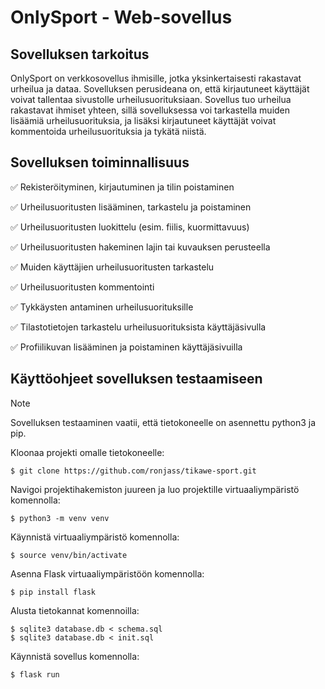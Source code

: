 # OnlySport - Web-sovellus

## Sovelluksen tarkoitus

OnlySport on verkkosovellus ihmisille, jotka yksinkertaisesti rakastavat urheilua ja dataa. Sovelluksen perusideana on, että kirjautuneet käyttäjät voivat tallentaa sivustolle urheilusuorituksiaan. Sovellus tuo urheilua rakastavat ihmiset yhteen, sillä sovelluksessa voi tarkastella muiden lisäämiä urheilusuorituksia, ja lisäksi kirjautuneet käyttäjät voivat kommentoida urheilusuorituksia ja tykätä niistä.

## Sovelluksen toiminnallisuus

✅ Rekisteröityminen, kirjautuminen ja tilin poistaminen

✅ Urheilusuoritusten lisääminen, tarkastelu ja poistaminen

✅ Urheilusuoritusten luokittelu (esim. fiilis, kuormittavuus)

✅ Urheilusuoritusten hakeminen lajin tai kuvauksen perusteella

✅ Muiden käyttäjien urheilusuoritusten tarkastelu

✅ Urheilusuoritusten kommentointi

✅ Tykkäysten antaminen urheilusuorituksille

✅ Tilastotietojen tarkastelu urheilusuorituksista käyttäjäsivulla

✅ Profiilikuvan lisääminen ja poistaminen käyttäjäsivuilla

## Käyttöohjeet sovelluksen testaamiseen

> [!NOTE]
> Sovelluksen testaaminen vaatii, että tietokoneelle on asennettu python3 ja pip.

Kloonaa projekti omalle tietokoneelle:
```
$ git clone https://github.com/ronjass/tikawe-sport.git
```
Navigoi projektihakemiston juureen ja luo projektille virtuaaliympäristö komennolla:
```
$ python3 -m venv venv
```
Käynnistä virtuaaliympäristö komennolla:
```
$ source venv/bin/activate
```
Asenna Flask virtuaaliympäristöön komennolla:
```
$ pip install flask
```
Alusta tietokannat komennoilla:
```
$ sqlite3 database.db < schema.sql
$ sqlite3 database.db < init.sql
```
Käynnistä sovellus komennolla:
```
$ flask run
```
